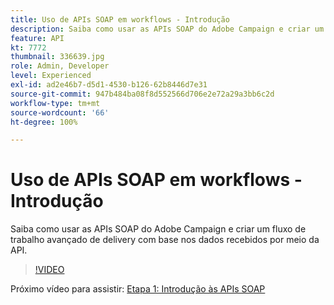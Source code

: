 ```yaml
---
title: Uso de APIs SOAP em workflows - Introdução
description: Saiba como usar as APIs SOAP do Adobe Campaign e criar um fluxo de trabalho avançado de delivery com base nos dados recebidos por meio da API.
feature: API
kt: 7772
thumbnail: 336639.jpg
role: Admin, Developer
level: Experienced
exl-id: ad2e46b7-d5d1-4530-b126-62b8446d7e31
source-git-commit: 947b484ba08f8d552566d706e2e72a29a3bb6c2d
workflow-type: tm+mt
source-wordcount: '66'
ht-degree: 100%

---
```


# Uso de APIs SOAP em workflows - Introdução

Saiba como usar as APIs SOAP do Adobe Campaign e criar um fluxo de trabalho avançado de delivery com base nos dados recebidos por meio da API.

>[!VIDEO](https://video.tv.adobe.com/v/336639?quality=12)

Próximo vídeo para assistir: [Etapa 1: Introdução às APIs SOAP](/help/tutorial-use-soap-apis/get-started-with-soap-apis.md)
